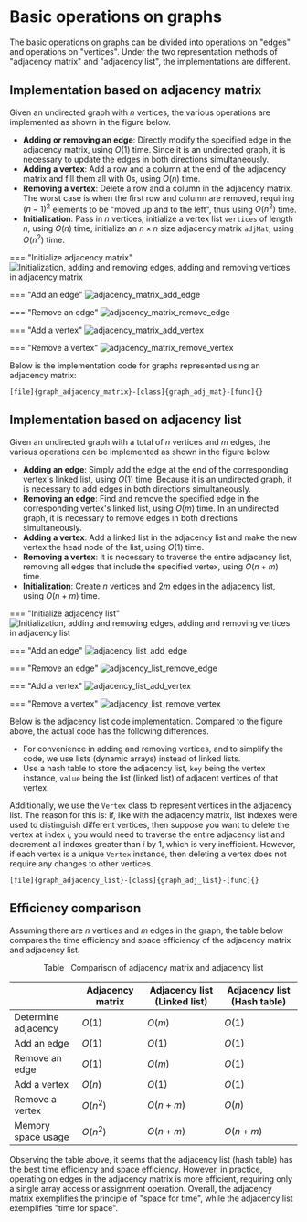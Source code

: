 # Basic operations on graphs

The basic operations on graphs can be divided into operations on "edges" and operations on "vertices". Under the two representation methods of "adjacency matrix" and "adjacency list", the implementations are different.

## Implementation based on adjacency matrix

Given an undirected graph with $n$ vertices, the various operations are implemented as shown in the figure below.

- **Adding or removing an edge**: Directly modify the specified edge in the adjacency matrix, using $O(1)$ time. Since it is an undirected graph, it is necessary to update the edges in both directions simultaneously.
- **Adding a vertex**: Add a row and a column at the end of the adjacency matrix and fill them all with $0$s, using $O(n)$ time.
- **Removing a vertex**: Delete a row and a column in the adjacency matrix. The worst case is when the first row and column are removed, requiring $(n-1)^2$ elements to be "moved up and to the left", thus using $O(n^2)$ time.
- **Initialization**: Pass in $n$ vertices, initialize a vertex list `vertices` of length $n$, using $O(n)$ time; initialize an $n \times n$ size adjacency matrix `adjMat`, using $O(n^2)$ time.

=== "Initialize adjacency matrix"
    ![Initialization, adding and removing edges, adding and removing vertices in adjacency matrix](graph_operations.assets/adjacency_matrix_step1_initialization.png)

=== "Add an edge"
    ![adjacency_matrix_add_edge](graph_operations.assets/adjacency_matrix_step2_add_edge.png)

=== "Remove an edge"
    ![adjacency_matrix_remove_edge](graph_operations.assets/adjacency_matrix_step3_remove_edge.png)

=== "Add a vertex"
    ![adjacency_matrix_add_vertex](graph_operations.assets/adjacency_matrix_step4_add_vertex.png)

=== "Remove a vertex"
    ![adjacency_matrix_remove_vertex](graph_operations.assets/adjacency_matrix_step5_remove_vertex.png)

Below is the implementation code for graphs represented using an adjacency matrix:

```src
[file]{graph_adjacency_matrix}-[class]{graph_adj_mat}-[func]{}
```

## Implementation based on adjacency list

Given an undirected graph with a total of $n$ vertices and $m$ edges, the various operations can be implemented as shown in the figure below.

- **Adding an edge**: Simply add the edge at the end of the corresponding vertex's linked list, using $O(1)$ time. Because it is an undirected graph, it is necessary to add edges in both directions simultaneously.
- **Removing an edge**: Find and remove the specified edge in the corresponding vertex's linked list, using $O(m)$ time. In an undirected graph, it is necessary to remove edges in both directions simultaneously.
- **Adding a vertex**: Add a linked list in the adjacency list and make the new vertex the head node of the list, using $O(1)$ time.
- **Removing a vertex**: It is necessary to traverse the entire adjacency list, removing all edges that include the specified vertex, using $O(n + m)$ time.
- **Initialization**: Create $n$ vertices and $2m$ edges in the adjacency list, using $O(n + m)$ time.

=== "Initialize adjacency list"
    ![Initialization, adding and removing edges, adding and removing vertices in adjacency list](graph_operations.assets/adjacency_list_step1_initialization.png)

=== "Add an edge"
    ![adjacency_list_add_edge](graph_operations.assets/adjacency_list_step2_add_edge.png)

=== "Remove an edge"
    ![adjacency_list_remove_edge](graph_operations.assets/adjacency_list_step3_remove_edge.png)

=== "Add a vertex"
    ![adjacency_list_add_vertex](graph_operations.assets/adjacency_list_step4_add_vertex.png)

=== "Remove a vertex"
    ![adjacency_list_remove_vertex](graph_operations.assets/adjacency_list_step5_remove_vertex.png)

Below is the adjacency list code implementation. Compared to the figure above, the actual code has the following differences.

- For convenience in adding and removing vertices, and to simplify the code, we use lists (dynamic arrays) instead of linked lists.
- Use a hash table to store the adjacency list, `key` being the vertex instance, `value` being the list (linked list) of adjacent vertices of that vertex.

Additionally, we use the `Vertex` class to represent vertices in the adjacency list. The reason for this is: if, like with the adjacency matrix, list indexes were used to distinguish different vertices, then suppose you want to delete the vertex at index $i$, you would need to traverse the entire adjacency list and decrement all indexes greater than $i$ by $1$, which is very inefficient. However, if each vertex is a unique `Vertex` instance, then deleting a vertex does not require any changes to other vertices.

```src
[file]{graph_adjacency_list}-[class]{graph_adj_list}-[func]{}
```

## Efficiency comparison

Assuming there are $n$ vertices and $m$ edges in the graph, the table below compares the time efficiency and space efficiency of the adjacency matrix and adjacency list.

<p align="center"> Table <id> &nbsp; Comparison of adjacency matrix and adjacency list </p>

|                     | Adjacency matrix | Adjacency list (Linked list) | Adjacency list (Hash table) |
| ------------------- | ---------------- | ---------------------------- | --------------------------- |
| Determine adjacency | $O(1)$           | $O(m)$                       | $O(1)$                      |
| Add an edge         | $O(1)$           | $O(1)$                       | $O(1)$                      |
| Remove an edge      | $O(1)$           | $O(m)$                       | $O(1)$                      |
| Add a vertex        | $O(n)$           | $O(1)$                       | $O(1)$                      |
| Remove a vertex     | $O(n^2)$         | $O(n + m)$                   | $O(n)$                      |
| Memory space usage  | $O(n^2)$         | $O(n + m)$                   | $O(n + m)$                  |

Observing the table above, it seems that the adjacency list (hash table) has the best time efficiency and space efficiency. However, in practice, operating on edges in the adjacency matrix is more efficient, requiring only a single array access or assignment operation. Overall, the adjacency matrix exemplifies the principle of "space for time", while the adjacency list exemplifies "time for space".

